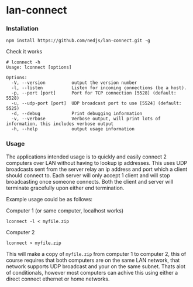 # lan-connect

### Installation

	npm install https://github.com/nedjs/lan-connect.git -g

Check it works

	# lconnect -h
    Usage: lconnect [options]

    Options:
      -V, --version          output the version number
      -l, --listen           Listen for incoming connections (be a host).
      -p, --port [port]      Port for TCP connection [5528] (default: 5528)
      -u, --udp-port [port]  UDP broadcast port to use [5524] (default: 5525)
      -d, --debug            Print debugging information
      -v, --verbose          Verbose output, will print lots of information, this includes verbose output
      -h, --help             output usage information



### Usage

The applications intended usage is to quickly and easily connect 2 computers over LAN without having to lookup ip addresses. This uses UDP broadcasts sent from the server relay an ip address and port which a client should connect to. Each server will only accept 1 client and will stop broadcasting once someone connects. Both the client and server will terminate gracefully upon either end termination.


Example usage could be as follows:



Computer 1 (or same computer, localhost works)

	lconnect -l < myfile.zip 

Computer 2 
	
	lconnect > myfile.zip


This will make a copy of `myfile.zip` from computer 1 to computer 2, this of course requires that both computers are on the same LAN network, that network supports UDP broadcast and your on the same subnet. Thats alot of conditionals, however most computers can achive this using either a direct connect ethernet or home networks.